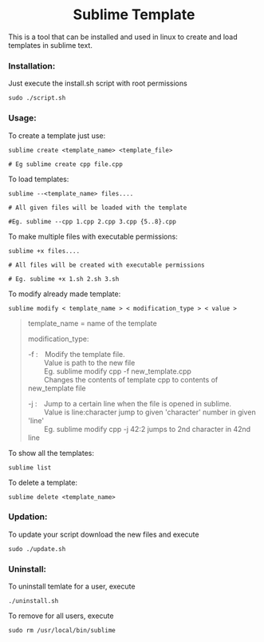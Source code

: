 <h1 align="center"> Sublime Template</h1>

This is a tool that can be installed and used in linux to create and load templates in sublime text.

### Installation:
Just execute the install.sh script with root permissions

```shell
sudo ./script.sh
```
### Usage:
To create a template just use:
```shell
sublime create <template_name> <template_file>

# Eg sublime create cpp file.cpp
```

To load templates:
```shell
sublime --<template_name> files....

# All given files will be loaded with the template

#Eg. sublime --cpp 1.cpp 2.cpp 3.cpp {5..8}.cpp
```

To make multiple files with executable permissions:
```shell
sublime +x files....

# All files will be created with executable permissions

# Eg. sublime +x 1.sh 2.sh 3.sh
```

To modify already made template:
```shell
sublime modify < template_name > < modification_type > < value >
```

> template_name = name of the template
> 
> modification_type:
> 
>	-f :&emsp;Modify the template file.<br>
>	&emsp;&emsp; Value is path to the new file<br>
>	&emsp;&emsp; Eg. sublime modify cpp -f new_template.cpp<br>
>	&emsp;&emsp; Changes the contents of template cpp to contents of new_template file
>
>	-j :&emsp;Jump to a certain line when the file is opened in sublime.<br>
>	&emsp;&emsp; Value is line:character jump to given 'character' number in given 'line'<br>
>	&emsp;&emsp; Eg. sublime modify cpp -j 42:2 jumps to 2nd character in 42nd line

To show all the templates:

```shell
sublime list
```

To delete a template:

```shell
sublime delete <template_name>
```

### Updation:
To update your script download the new files and execute

```shell
sudo ./update.sh
```

### Uninstall:
To uninstall temlate for a user, execute

```shell
./uninstall.sh
```

To remove for all users, execute

```shell
sudo rm /usr/local/bin/sublime
```

